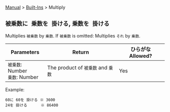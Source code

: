 [Manual](../../en.md) > [Built-Ins](../built_ins.md) > Multiply

## `被乗数に 乗数を 掛ける`, `乗数を 掛ける`

Multiplies `被乗数` by `乗数`. If `被乗数` is omitted: Multiplies `それ` by `乗数`.

| Parameters                          | Return                             | ひらがな Allowed? |
| ----------------------------------- | ---------------------------------- | ----------------- |
| `被乗数`: Number<br>`乗数`: Number  | The product of `被乗数` and `乗数` | Yes               |

Example:

```
60に 60を 掛ける ※ 3600
24を 掛ける      ※ 86400
```